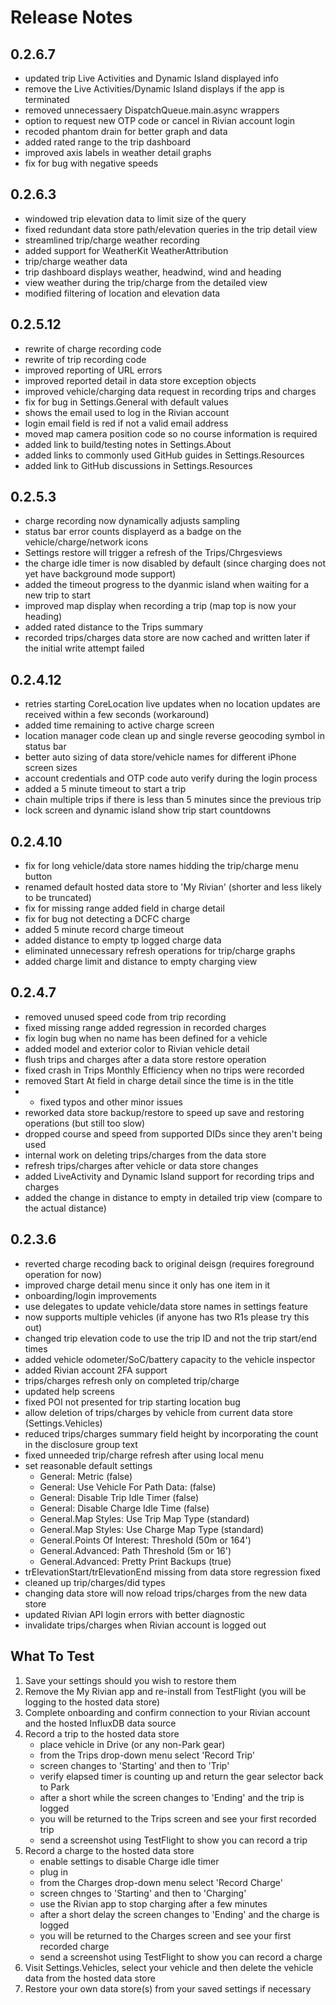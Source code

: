 # Release Notes

## 0.2.6.7
- updated trip Live Activities and Dynamic Island displayed info
- remove the Live Activities/Dynamic Island displays if the app is terminated
- removed unnecessaery DispatchQueue.main.async wrappers
- option to request new OTP code or cancel in Rivian account login
- recoded phantom drain for better graph and data
- added rated range to the trip dashboard
- improved axis labels in weather detail graphs
- fix for bug with negative speeds

## 0.2.6.3
- windowed trip elevation data to limit size of the query
- fixed redundant data store path/elevation queries in the trip detail view
- streamlined trip/charge weather recording
- added support for WeatherKit WeatherAttribution
- trip/charge weather data
- trip dashboard displays weather, headwind, wind and heading
- view weather during the trip/charge from the detailed view
- modified filtering of location and elevation data

## 0.2.5.12
- rewrite of charge recording code
- rewrite of trip recording code
- improved reporting of URL errors
- improved reported detail in data store exception objects
- improved vehicle/charging data request in recording trips and charges
- fix for bug in Settings.General with default values
- shows the email used to log in the Rivian account
- login email field is red if not a valid email address
- moved map camera position code so no course information is required
- added link to build/testing notes in Settings.About
- added links to commonly used GitHub guides in Settings.Resources
- added link to GitHub discussions in Settings.Resources
  
## 0.2.5.3
- charge recording now dynamically adjusts sampling 
- status bar error counts displayerd as a badge on the vehicle/charge/network icons
- Settings restore will trigger a refresh of the Trips/Chrgesviews
- the charge idle timer is now disabled by default (since charging does not yet have background mode support)
- added the timeout progress to the dyanmic island when waiting for a new trip to start
- improved map display when recording a trip (map top is now your heading)
- added rated distance to the Trips summary
- recorded trips/charges data store are now cached and written later if the initial write attempt failed

## 0.2.4.12
- retries starting CoreLocation live updates when no location updates are received within a few seconds (workaround)
- added time remaining to active charge screen
- location manager code clean up and single reverse geocoding symbol in status bar
- better auto sizing of data store/vehicle names for different iPhone screen sizes
- account credentials and OTP code auto verify during the login process
- added a 5 minute timeout to start a trip
- chain multiple trips if there is less than 5 minutes since the previous trip
- lock screen and dynamic island show trip start countdowns

## 0.2.4.10
- fix for long vehicle/data store names hidding the trip/charge menu button
- renamed default hosted data store to 'My Rivian' (shorter and less likely to be truncated)
- fix for missing range added field in charge detail
- fix for bug not detecting a DCFC charge
- added 5 minute record charge timeout
- added distance to empty tp logged charge data
- eliminated unnecessary refresh operations for trip/charge graphs
- added charge limit and distance to empty charging view

## 0.2.4.7
- removed unused speed code from trip recording
- fixed missing range added regression in recorded charges
- fix login bug when no name has been defined for a vehicle
- added model and exterior color to Rivian vehicle detail
- flush trips and charges after a data store restore operation
- fixed crash in Trips Monthly Efficiency when no trips were recorded
- removed Start At field in charge detail since the time is in the title
- - fixed typos and other minor issues
- reworked data store backup/restore to speed up save and restoring operations (but still too slow)
- dropped course and speed from supported DIDs since they aren't being used
- internal work on deleting trips/charges from the data store
- refresh trips/charges after vehicle or data store changes
- added LiveActivity and Dynamic Island support for recording trips and charges
- added the change in distance to empty in detailed trip view (compare to the actual distance)

## 0.2.3.6
- reverted charge recoding back to original deisgn (requires foreground operation for now)
- improved charge detail menu since it only has one item in it
- onboarding/login improvements
- use delegates to update vehicle/data store names in settings feature
- now supports multiple vehicles (if anyone has two R1s please try this out)
- changed trip elevation code to use the trip ID and not the trip start/end times
- added vehicle odometer/SoC/battery capacity to the vehicle inspector
- added Rivian account 2FA support
- trips/charges refresh only on completed trip/charge
- updated help screens
- fixed POI not presented for trip starting location bug
- allow deletion of trips/charges by vehicle from current data store (Settings.Vehicles)
- reduced trips/charges summary field height by incorporating the count in the disclosure group text
- fixed unneeded trip/charge refresh after using local menu
- set reasonable default settings
    - General: Metric (false)
    - General: Use Vehicle For Path Data: (false)
    - General: Disable Trip Idle Timer (false)
    - General: Disable Charge Idle Time (false)
    - General.Map Styles: Use Trip Map Type (standard)
    - General.Map Styles: Use Charge Map Type (standard)
    - General.Points Of Interest: Threshold (50m or 164')
    - General.Advanced: Path Threshold (5m or 16')
    - General.Advanced: Pretty Print Backups (true)
- trElevationStart/trElevationEnd missing from data store regression fixed
- cleaned up trip/charges/did types
- changing data store will now reload trips/charges from the new data store
- updated Rivian API login errors with better diagnostic
- invalidate trips/charges when Rivian account is logged out

## What To Test
1. Save your settings should you wish to restore them
2. Remove the My Rivian app and re-install from TestFlight (you will be logging to the hosted data store)
3. Complete onboarding and confirm connection to your Rivian account and the hosted InfluxDB data source
4. Record a trip to the hosted data store
    - place vehicle in Drive (or any non-Park gear)
    - from the Trips drop-down menu select 'Record Trip'
    - screen changes to 'Starting' and then to 'Trip'
    - verify elapsed timer is counting up and return the gear selector back to Park
    - after a short while the screen changes to 'Ending' and the trip is logged
    - you will be returned to the Trips screen and see your first recorded trip
    - send a screenshot using TestFlight to show you can record a trip
5. Record a charge to the hosted data store
    - enable settings to disable Charge idle timer 
    - plug in
    - from the Charges drop-down menu select 'Record Charge'
    - screen chnges to 'Starting' and then to 'Charging'
    - use the Rivian app to stop charging after a few minutes
    - after a short delay the screen changes to 'Ending' and the charge is logged
    - you will be returned to the Charges screen and see your first recorded charge
    - send a screenshot using TestFlight to show you can record a charge
6. Visit Settings.Vehicles, select your vehicle and then delete the vehicle data from the hosted data store
7. Restore your own data store(s) from your saved settings if necessary
